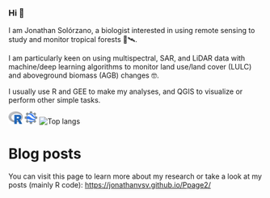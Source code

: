 ### Hi 👋

I am Jonathan Solórzano, a biologist interested in using remote sensing to study and monitor tropical forests 🌳🛰️. 

I am particularly keen on using multispectral, SAR, and LiDAR data with machine/deep learning algorithms to monitor land use/land cover (LULC) and aboveground biomass (AGB) changes 🤓.

I usually use R and GEE to make my analyses, and QGIS to visualize or perform other simple tasks.

<code><img height="25" class="center" alt="GEE" src="https://github.com/JonathanVSV/JonathanVSV/blob/main/imgs/r.png"></code>
<code><img height="25" class="center" alt="R" src="https://github.com/JonathanVSV/JonathanVSV/blob/main/imgs/GEE.png"></code>
![Top langs]([https://github-readme-stats.vercel.app/api?username=anuraghazra&show=reviews,discussions_started,discussions_answered,prs_merged,prs_merged_percentage](https://github-readme-stats.vercel.app/api/top-langs/?username=jonathanvsv&size_weight=0&count_weight=1&layout=compact))


# Blog posts

You can visit this page to learn more about my research or take a look at my posts (mainly R code): https://jonathanvsv.github.io/Ppage2/

<!-- BLOG-POST-LIST:START -->
<!-- BLOG-POST-LIST:END -->
